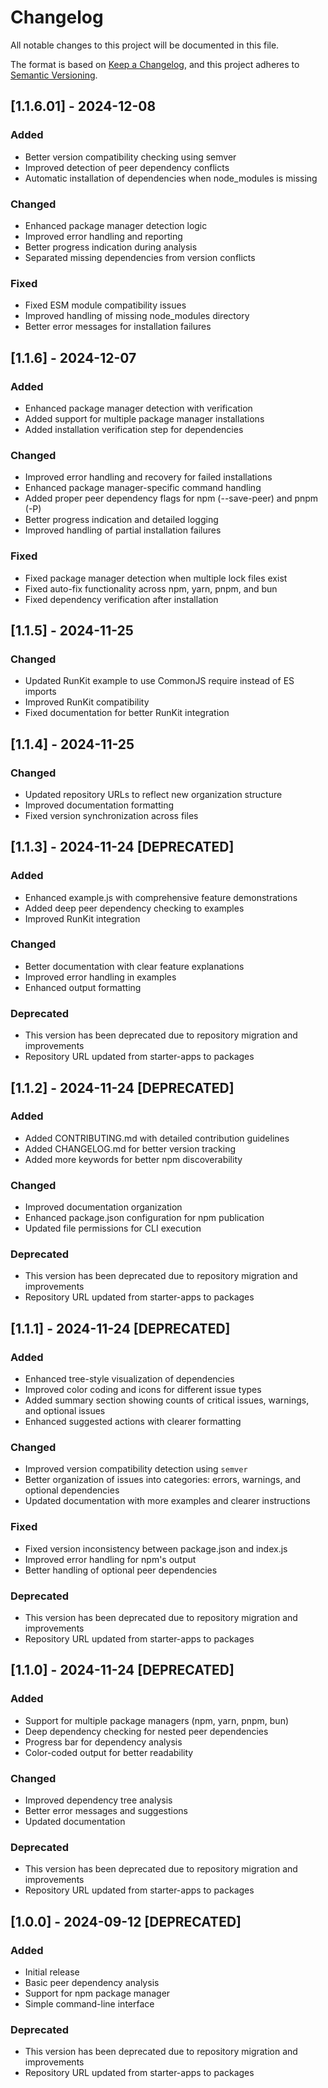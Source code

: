 # Changelog

All notable changes to this project will be documented in this file.

The format is based on [Keep a Changelog](https://keepachangelog.com/en/1.0.0/),
and this project adheres to [Semantic Versioning](https://semver.org/spec/v2.0.0.html).

## [1.1.6.01] - 2024-12-08

### Added

- Better version compatibility checking using semver
- Improved detection of peer dependency conflicts
- Automatic installation of dependencies when node_modules is missing

### Changed

- Enhanced package manager detection logic
- Improved error handling and reporting
- Better progress indication during analysis
- Separated missing dependencies from version conflicts

### Fixed

- Fixed ESM module compatibility issues
- Improved handling of missing node_modules directory
- Better error messages for installation failures

## [1.1.6] - 2024-12-07

### Added

- Enhanced package manager detection with verification
- Added support for multiple package manager installations
- Added installation verification step for dependencies

### Changed

- Improved error handling and recovery for failed installations
- Enhanced package manager-specific command handling
- Added proper peer dependency flags for npm (--save-peer) and pnpm (-P)
- Better progress indication and detailed logging
- Improved handling of partial installation failures

### Fixed

- Fixed package manager detection when multiple lock files exist
- Fixed auto-fix functionality across npm, yarn, pnpm, and bun
- Fixed dependency verification after installation

## [1.1.5] - 2024-11-25

### Changed

- Updated RunKit example to use CommonJS require instead of ES imports
- Improved RunKit compatibility
- Fixed documentation for better RunKit integration

## [1.1.4] - 2024-11-25

### Changed

- Updated repository URLs to reflect new organization structure
- Improved documentation formatting
- Fixed version synchronization across files

## [1.1.3] - 2024-11-24 [DEPRECATED]

### Added

- Enhanced example.js with comprehensive feature demonstrations
- Added deep peer dependency checking to examples
- Improved RunKit integration

### Changed

- Better documentation with clear feature explanations
- Improved error handling in examples
- Enhanced output formatting

### Deprecated

- This version has been deprecated due to repository migration and improvements
- Repository URL updated from starter-apps to packages

## [1.1.2] - 2024-11-24 [DEPRECATED]

### Added

- Added CONTRIBUTING.md with detailed contribution guidelines
- Added CHANGELOG.md for better version tracking
- Added more keywords for better npm discoverability

### Changed

- Improved documentation organization
- Enhanced package.json configuration for npm publication
- Updated file permissions for CLI execution

### Deprecated

- This version has been deprecated due to repository migration and improvements
- Repository URL updated from starter-apps to packages

## [1.1.1] - 2024-11-24 [DEPRECATED]

### Added

- Enhanced tree-style visualization of dependencies
- Improved color coding and icons for different issue types
- Added summary section showing counts of critical issues, warnings, and optional issues
- Enhanced suggested actions with clearer formatting

### Changed

- Improved version compatibility detection using `semver`
- Better organization of issues into categories: errors, warnings, and optional dependencies
- Updated documentation with more examples and clearer instructions

### Fixed

- Fixed version inconsistency between package.json and index.js
- Improved error handling for npm's output
- Better handling of optional peer dependencies

### Deprecated

- This version has been deprecated due to repository migration and improvements
- Repository URL updated from starter-apps to packages

## [1.1.0] - 2024-11-24 [DEPRECATED]

### Added

- Support for multiple package managers (npm, yarn, pnpm, bun)
- Deep dependency checking for nested peer dependencies
- Progress bar for dependency analysis
- Color-coded output for better readability

### Changed

- Improved dependency tree analysis
- Better error messages and suggestions
- Updated documentation

### Deprecated

- This version has been deprecated due to repository migration and improvements
- Repository URL updated from starter-apps to packages

## [1.0.0] - 2024-09-12 [DEPRECATED]

### Added

- Initial release
- Basic peer dependency analysis
- Support for npm package manager
- Simple command-line interface

### Deprecated

- This version has been deprecated due to repository migration and improvements
- Repository URL updated from starter-apps to packages
